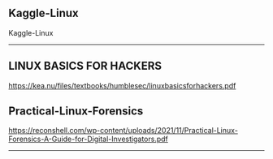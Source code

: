 ## Kaggle-Linux
Kaggle-Linux












-----

## LINUX BASICS FOR HACKERS

https://kea.nu/files/textbooks/humblesec/linuxbasicsforhackers.pdf


## Practical-Linux-Forensics

https://reconshell.com/wp-content/uploads/2021/11/Practical-Linux-Forensics-A-Guide-for-Digital-Investigators.pdf

-----
